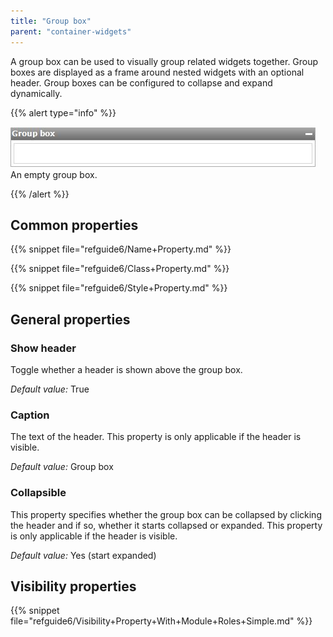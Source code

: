 ```yaml
---
title: "Group box"
parent: "container-widgets"
---
```



A group box can be used to visually group related widgets together. Group boxes are displayed as a frame around nested widgets with an optional header. Group boxes can be configured to collapse and expand dynamically.

{{% alert type="info" %}}

![](attachments/16713857/16843974.jpg)
An empty group box.

{{% /alert %}}

## Common properties

{{% snippet file="refguide6/Name+Property.md" %}}

{{% snippet file="refguide6/Class+Property.md" %}}

{{% snippet file="refguide6/Style+Property.md" %}}

## General properties

### Show header

Toggle whether a header is shown above the group box.

_Default value:_ True

### Caption

The text of the header. This property is only applicable if the header is visible.

_Default value:_ Group box

### Collapsible

This property specifies whether the group box can be collapsed by clicking the header and if so, whether it starts collapsed or expanded. This property is only applicable if the header is visible.

_Default value:_ Yes (start expanded)

## Visibility properties

{{% snippet file="refguide6/Visibility+Property+With+Module+Roles+Simple.md" %}}
